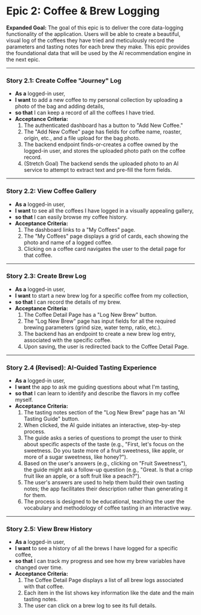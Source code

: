 # Epic 2: Coffee & Brew Logging

**Expanded Goal:** The goal of this epic is to deliver the core data-logging functionality of the application. Users will be able to create a beautiful, visual log of the coffees they have tried and meticulously record the parameters and tasting notes for each brew they make. This epic provides the foundational data that will be used by the AI recommendation engine in the next epic.

---

### Story 2.1: Create Coffee "Journey" Log
*   **As a** logged-in user,
*   **I want** to add a new coffee to my personal collection by uploading a photo of the bag and adding details,
*   **so that** I can keep a record of all the coffees I have tried.
*   **Acceptance Criteria:**
    1.  The authenticated dashboard has a button to "Add New Coffee."
    2.  The "Add New Coffee" page has fields for coffee name, roaster, origin, etc., and a file upload for the bag photo.
    3.  The backend endpoint finds-or-creates a coffee owned by the logged-in user, and stores the uploaded photo path on the coffee record.
    4.  (Stretch Goal) The backend sends the uploaded photo to an AI service to attempt to extract text and pre-fill the form fields.

---

### Story 2.2: View Coffee Gallery
*   **As a** logged-in user,
*   **I want** to see all the coffees I have logged in a visually appealing gallery,
*   **so that** I can easily browse my coffee history.
*   **Acceptance Criteria:**
    1.  The dashboard links to a "My Coffees" page.
    2.  The "My Coffees" page displays a grid of cards, each showing the photo and name of a logged coffee.
    3.  Clicking on a coffee card navigates the user to the detail page for that coffee.

---

### Story 2.3: Create Brew Log
*   **As a** logged-in user,
*   **I want** to start a new brew log for a specific coffee from my collection,
*   **so that** I can record the details of my brew.
*   **Acceptance Criteria:**
    1.  The Coffee Detail Page has a "Log New Brew" button.
    2.  The "Log New Brew" page has input fields for all the required brewing parameters (grind size, water temp, ratio, etc.).
    3.  The backend has an endpoint to create a new brew log entry, associated with the specific coffee.
    4.  Upon saving, the user is redirected back to the Coffee Detail Page.

---

### Story 2.4 (Revised): AI-Guided Tasting Experience
*   **As a** logged-in user,
*   **I want** the app to ask me guiding questions about what I'm tasting,
*   **so that** I can learn to identify and describe the flavors in my coffee myself.
*   **Acceptance Criteria:**
    1.  The tasting notes section of the "Log New Brew" page has an "AI Tasting Guide" button.
    2.  When clicked, the AI guide initiates an interactive, step-by-step process.
    3.  The guide asks a series of questions to prompt the user to think about specific aspects of the taste (e.g., "First, let's focus on the sweetness. Do you taste more of a fruit sweetness, like apple, or more of a sugar sweetness, like honey?").
    4.  Based on the user's answers (e.g., clicking on "Fruit Sweetness"), the guide might ask a follow-up question (e.g., "Great. Is that a crisp fruit like an apple, or a soft fruit like a peach?").
    5.  The user's answers are used to help them build their own tasting notes; the app facilitates their description rather than generating it for them.
    6.  The process is designed to be educational, teaching the user the vocabulary and methodology of coffee tasting in an interactive way.

---

### Story 2.5: View Brew History
*   **As a** logged-in user,
*   **I want** to see a history of all the brews I have logged for a specific coffee,
*   **so that** I can track my progress and see how my brew variables have changed over time.
*   **Acceptance Criteria:**
    1.  The Coffee Detail Page displays a list of all brew logs associated with that coffee.
    2.  Each item in the list shows key information like the date and the main tasting notes.
    3.  The user can click on a brew log to see its full details.
